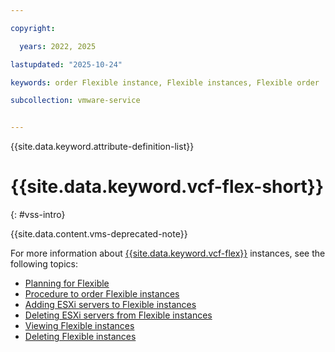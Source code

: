 ```yaml
---

copyright:

  years: 2022, 2025

lastupdated: "2025-10-24"

keywords: order Flexible instance, Flexible instances, Flexible order

subcollection: vmware-service


---
```


{{site.data.keyword.attribute-definition-list}}

# {{site.data.keyword.vcf-flex-short}}
{: #vss-intro}

{{site.data.content.vms-deprecated-note}}

For more information about [{{site.data.keyword.vcf-flex}}](/docs/vmwaresolutions?topic=vmwaresolutions-vs_vsphereoverview&interface=ui) instances, see the following topics:

* [Planning for Flexible](/docs/vmwaresolutions?topic=vmwaresolutions-vs_planning)
* [Procedure to order Flexible instances](/docs/vmwaresolutions?topic=vmwaresolutions-vs_orderinginstances-procedure)
* [Adding ESXi servers to Flexible instances](/docs/vmwaresolutions?topic=vmwaresolutions-vs_addingservers&interface=ui)
* [Deleting ESXi servers from Flexible instances](/docs/vmwaresolutions?topic=vmwaresolutions-vs_removingservers)
* [Viewing Flexible instances](/docs/vmwaresolutions?topic=vmwaresolutions-vs_viewinginstances)
* [Deleting Flexible instances](/docs/vmwaresolutions?topic=vmwaresolutions-vs_deletinginstance&interface=ui)
